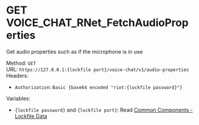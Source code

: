 # GET VOICE_CHAT_RNet_FetchAudioProperties

Get audio properties such as if the microphone is in use  


Method: `GET`  
URL: `https://127.0.0.1:{lockfile port}/voice-chat/v1/audio-properties`  
Headers:
 - `Authorization`: `Basic {base64 encoded "riot:{lockfile password}"}`

Variables:
 - `{lockfile password}` and `{lockfile port}`: Read [Common Components - Lockfile Data](..\common-components.md#lockfile-data)

